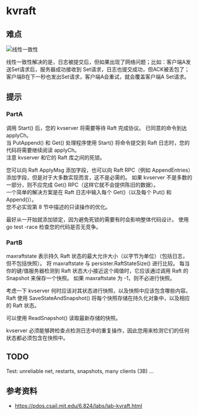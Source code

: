# kvraft

## 难点

![线性一致性](https://user-images.githubusercontent.com/32640567/119603839-900e0180-be20-11eb-9f74-8b39705bc35e.png)

线性一致性解决的是，日志被提交后，但如果出现了网络问题；比如：客户端A发送Set请求后，服务器成功接收到
Set请求，日志也提交成功，但ACK被丢包了；客户端B在下一秒也发出Set请求，客户端A会重试，就会覆盖客户端A
Set请求。

## 提示

### PartA

调用 Start() 后，您的 kvserver 将需要等待 Raft 完成协议。 已同意的命令到达 applyCh。  
当 PutAppend() 和 Get() 处理程序使用 Start() 将命令提交到 Raft 日志时，您的代码将需要继续阅读 applyCh。  
注意 kvserver 和它的 Raft 库之间的死锁。

您可以向 Raft ApplyMsg 添加字段，也可以向 Raft RPC（例如 AppendEntries）添加字段，但是对于大多数实现而言，这不是必需的。
如果 kvserver 不是多数的一部分，则不应完成 Get() RPC（这样它就不会提供陈旧的数据）。  
 一个简单的解决方案是在 Raft 日志中输入每个 Get()（以及每个 Put() 和 Append()）。  
 您不必实现第 8 节中描述的只读操作的优化。

最好从一开始就添加锁定，因为避免死锁的需要有时会影响整体代码设计。 使用 go test -race 检查您的代码是否无竞争。

### PartB

maxraftstate 表示持久 Raft 状态的最大允许大小（以字节为单位）（包括日志，但不包括快照）。
将 maxraftstate 与 persister.RaftStateSize() 进行比较。
每当你的键/值服务器检测到 Raft 状态大小接近这个阈值时，它应该通过调用 Raft 的 Snapshot 来保存一个快照。
如果 maxraftstate 为 -1，则不必进行快照。

考虑一下 kvserver 何时应该对其状态进行快照，以及快照中应该包含哪些内容。
Raft 使用 SaveStateAndSnapshot() 将每个快照存储在持久化对象中，以及相应的 Raft 状态。

可以使用 ReadSnapshot() 读取最新存储的快照。

kvserver 必须能够跨检查点检测日志中的重复操作，因此您用来检测它们的任何状态都必须包含在快照中。

## TODO

Test: unreliable net, restarts, snapshots, many clients (3B) ...

## 参考资料

- https://pdos.csail.mit.edu/6.824/labs/lab-kvraft.html
